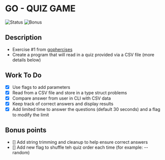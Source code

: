 # GO - QUIZ GAME

![Status](https://img.shields.io/badge/Status-Done-green)
![Bonus](https://img.shields.io/badge/Bonus-InProgress-orange)

## Description

- Exercise #1 from [gophercises](https://gophercises.com/)
- Create a program that will read in a quiz provided via a CSV file (more details below)

## Work To Do

- [x] Use flags to add parameters
- [x] Read from a CSV file and store in a type struct problems
- [x] Compare answer from user in CLI with CSV data
- [x] Keep track of correct answers and display results
- [x] Add limited time to answer the questions (default 30 seconds) and a flag to modify the limit

## Bonus points

- [] Add string trimming and cleanup to help ensure correct answers
- [] Add new flag to shuffle teh quiz order each time (for example: --random)
